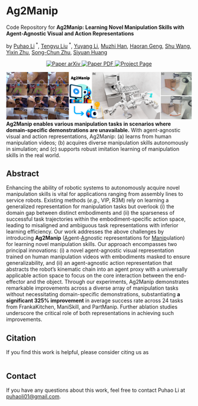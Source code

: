# Ag2Manip
Code Repository for **Ag2Manip: Learning Novel Manipulation Skills with Agent-Agnostic Visual and Action Representations**

by [Puhao Li](https://xiaoyao-li.github.io/)<sup> *</sup>, [Tengyu Liu](http://tengyu.ai/)<sup> *</sup>, [Yuyang Li](https://blog.aidenli.net/), [Muzhi Han](https://sites.google.com/view/muzhihan/home), [Haoran Geng](https://geng-haoran.github.io/), [Shu Wang](https://github.com/AssassinWS), [Yixin Zhu](https://yzhu.io/), [Song-Chun Zhu](https://zhusongchun.net/), [Siyuan Huang](https://siyuanhuang.com/)

<p align="center">
    <a href='.'>
      <img src='https://img.shields.io/badge/Paper-arXiv-green?style=plastic&logo=arXiv&logoColor=green' alt='Paper arXiv'>
    </a>
    <a href='.'>
      <img src='https://img.shields.io/badge/Paper-PDF-red?style=plastic&logo=adobeacrobatreader&logoColor=red' alt='Paper PDF'>
    </a>
    <a href='.'>
      <img src='https://img.shields.io/badge/Project-Page-blue?style=plastic&logo=Google%20chrome&logoColor=blue' alt='Project Page'>
    </a>
</p>

![Teaser](./assets/readme/teaser.png)
**Ag2Manip enables various manipulation tasks in scenarios where domain-specific demonstrations are unavailable.** With agent-agnostic visual and action representations, Ag2Manip: (a) learns from human manipulation videos; (b) acquires diverse manipulation skills autonomously in simulation; and (c) supports robust imitation learning of manipulation skills in the real world.

## Abstract
Enhancing the ability of robotic systems to autonomously acquire novel manipulation skills is vital for applications ranging from assembly lines to service robots. Existing methods (*e.g.*, VIP, R3M) rely on learning a generalized representation for manipulation tasks but overlook (i) the domain gap between distinct embodiments and (ii) the sparseness of successful task trajectories within the embodiment-specific action space, leading to misaligned and ambiguous task representations with inferior learning efficiency. Our work addresses the above challenges by introducing **Ag2Manip** (<ins>Ag</ins>ent-<ins>Ag</ins>nostic representations for <ins>Manip</ins>ulation) for learning novel manipulation skills. Our approach encompasses two principal innovations: (i) a novel agent-agnostic visual representation trained on human manipulation videos with embodiments masked to ensure generalizability, and (ii) an agent-agnostic action representation that abstracts the robot’s kinematic chain into an agent proxy with a universally applicable action space to focus on the core interaction between the end-effector and the object. Through our experiments, Ag2Manip demonstrates remarkable improvements across a diverse array of manipulation tasks without necessitating domain-specific demonstrations, substantiating **a significant 325% improvement** in average success rate across 24 tasks from FrankaKitchen, ManiSkill, and PartManip. Further ablation studies underscore the critical role of both representations in achieving such improvements.


## Citation
If you find this work is helpful, please consider citing us as
```

```

## Contact
If you have any questions about this work, feel free to contact Puhao Li at puhaoli01@gmail.com.
